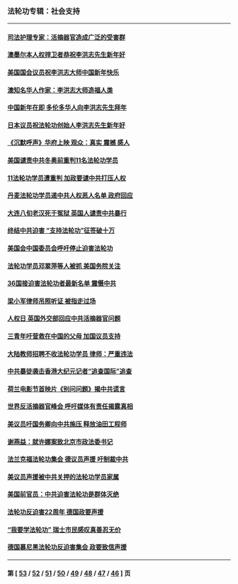 ### 法轮功专辑：社会支持
---
#### [司法护理专家：活摘器官造成广泛的受害群](../../pages/nf4386/n13570425.md?02150430) 
#### [澳墨尔本人权捍卫者恭祝李洪志先生新年好](../../pages/nf4386/n13556164.md?02150430) 
#### [美国国会议员祝李洪志大师中国新年快乐](../../pages/nf4386/n13554208.md?02150430) 
#### [澳知名华人作家：李洪志大师造福人类](../../pages/nf4386/n13552049.md?02150430) 
#### [中国新年在即 多伦多华人向李洪志先生拜年](../../pages/nf4386/n13531756.md?02150430) 
#### [日本议员祝法轮功创始人李洪志先生新年好](../../pages/nf4386/n13543228.md?02150430) 
#### [《沉默呼声》华府上映 观众：真实 震撼 感人](../../pages/nf4386/n13524739.md?02150430) 
#### [美国谴责中共冬奥前重判11名法轮功学员](../../pages/nf4386/n13521806.md?02150430) 
#### [11法轮功学员遭重判 加政要谴中共打压人权](../../pages/nf4386/n13521294.md?02150430) 
#### [丹麦法轮功学员递中共人权恶人名单 政府回应](../../pages/nf4386/n13497482.md?02150430) 
#### [大连八旬老汉死于冤狱 英国人谴责中共暴行](../../pages/nf4386/n13480118.md?02150430) 
#### [终结中共迫害 “支持法轮功”征签破十万](../../pages/nf4386/n13471084.md?02150430) 
#### [美国会中国委员会呼吁停止迫害法轮功](../../pages/nf4386/n13465411.md?02150430) 
#### [法轮功学员邓翠萍等人被抓 美国务院关注](../../pages/nf4386/n13451524.md?02150430) 
#### [36国接迫害法轮功者最新名单 震慑中共](../../pages/nf4386/n13445909.md?02150430) 
#### [梁小军律师吊照听证 被指走过场](../../pages/nf4386/n13437662.md?02150430) 
#### [人权日 英国外交部回应中共活摘器官问题](../../pages/nf4386/n13430243.md?02150430) 
#### [三青年吁营救在中国的父母 加国议员支持](../../pages/nf4386/n13429744.md?02150430) 
#### [大陆教师招聘不收法轮功学员 律师：严重违法](../../pages/nf4386/n13365839.md?02150430) 
#### [中共暴徒袭击香港大纪元记者“追查国际”追查](../../pages/nf4386/n13343404.md?02150430) 
#### [荷兰电影节首映片《别问问题》揭中共谎言](../../pages/nf4386/n13321179.md?02150430) 
#### [世界反活摘器官峰会 呼吁媒体有责任揭露真相](../../pages/nf4386/n13264475.md?02150430) 
#### [美议员吁国务卿向中共施压 释放油田工程师](../../pages/nf4386/n13233845.md?02150430) 
#### [谢燕益：就许娜案致北京市政法委书记](../../pages/nf4386/n13182701.md?02150430) 
#### [法兰克福法轮功集会 德议员声援 吁制裁中共](../../pages/nf4386/n13175975.md?02150430) 
#### [美议员声援被中共关押的法轮功学员家属](../../pages/nf4386/n13158310.md?02150430) 
#### [美国前官员：中共迫害法轮功是群体灭绝](../../pages/nf4386/n13157750.md?02150430) 
#### [法轮功反迫害22周年 德国政要声援](../../pages/nf4386/n13143632.md?02150430) 
#### [“我要学法轮功” 瑞士市民感叹真善忍无价](../../pages/nf4386/n13129633.md?02150430) 
#### [德国慕尼黑法轮功反迫害集会 政要致信声援](../../pages/nf4386/n13129148.md?02150430) 

---
#### 第 [ [53](./53.md?02150430) / [52](./52.md?02150430) / [51](./51.md?02150430) / [50](./50.md?02150430) / [49](./49.md?02150430) / [48](./48.md?02150430) / [47](./47.md?02150430) / [46](./46.md?02150430) ] 页

